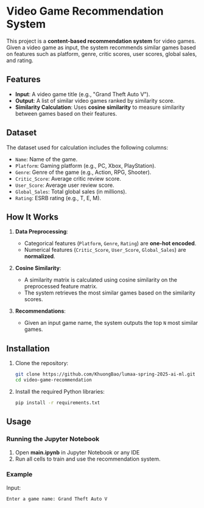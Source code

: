 # Video Game Recommendation System

This project is a **content-based recommendation system** for video games. Given a video game as input, the system recommends similar games based on features such as platform, genre, critic scores, user scores, global sales, and rating.

## Features

- **Input**: A video game title (e.g., "Grand Theft Auto V").
- **Output**: A list of similar video games ranked by similarity score.
- **Similarity Calculation**: Uses **cosine similarity** to measure similarity between games based on their features.

## Dataset

The dataset used for calculation includes the following columns:

- `Name`: Name of the game.
- `Platform`: Gaming platform (e.g., PC, Xbox, PlayStation).
- `Genre`: Genre of the game (e.g., Action, RPG, Shooter).
- `Critic_Score`: Average critic review score.
- `User_Score`: Average user review score.
- `Global_Sales`: Total global sales (in millions).
- `Rating`: ESRB rating (e.g., T, E, M).

## How It Works

1. **Data Preprocessing**:
   - Categorical features (`Platform`, `Genre`, `Rating`) are **one-hot encoded**.
   - Numerical features (`Critic_Score`, `User_Score`, `Global_Sales`) are **normalized**.

2. **Cosine Similarity**:
   - A similarity matrix is calculated using cosine similarity on the preprocessed feature matrix.
   - The system retrieves the most similar games based on the similarity scores.

3. **Recommendations**:
   - Given an input game name, the system outputs the top `N` most similar games.

## Installation

1. Clone the repository:

    ```bash
    git clone https://github.com/KhuongBao/lumaa-spring-2025-ai-ml.git
    cd video-game-recommendation
    ```

2. Install the required Python libraries:

    ```bash
    pip install -r requirements.txt
    ```

## Usage

### Running the Jupyter Notebook

1. Open **main.ipynb** in Jupyter Notebook or any IDE
2. Run all cells to train and use the recommendation system.

### Example

Input:

```bash
Enter a game name: Grand Theft Auto V

